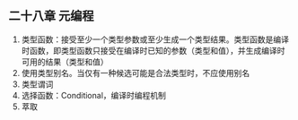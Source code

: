 ## 二十八章 元编程

1. 类型函数：接受至少一个类型参数或至少生成一个类型结果。类型函数是编译时函数，即类型函数只接受在编译时已知的参数（类型和值），并生成编译时可用的结果（类型和值）
2. 使用类型别名。当仅有一种候选可能是合法类型时，不应使用别名
3. 类型谓词
4. 选择函数：Conditional，编译时编程机制
5. 萃取